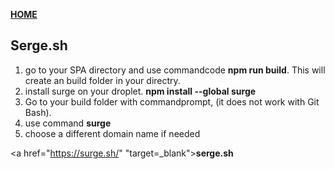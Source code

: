 [**HOME**](index.md)


## Serge.sh


1. go to your SPA directory and use commandcode **npm run build**. This will create an build folder in your directry.
2. install surge on your droplet. **npm install --global surge**
3. Go to your build folder with commandprompt, (it does not work with Git Bash).
4. use command **surge**
5. choose a different domain name if needed


<a href="https://surge.sh/" "target=_blank">**serge.sh**</a>
